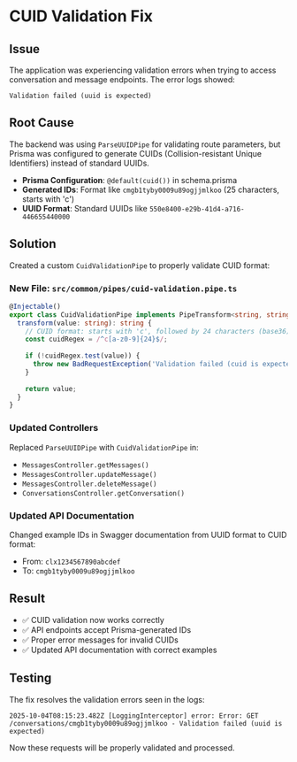 # CUID Validation Fix

## Issue
The application was experiencing validation errors when trying to access conversation and message endpoints. The error logs showed:

```
Validation failed (uuid is expected)
```

## Root Cause
The backend was using `ParseUUIDPipe` for validating route parameters, but Prisma was configured to generate CUIDs (Collision-resistant Unique Identifiers) instead of standard UUIDs.

- **Prisma Configuration**: `@default(cuid())` in schema.prisma
- **Generated IDs**: Format like `cmgb1tyby0009u89ogjjmlkoo` (25 characters, starts with 'c')
- **UUID Format**: Standard UUIDs like `550e8400-e29b-41d4-a716-446655440000`

## Solution
Created a custom `CuidValidationPipe` to properly validate CUID format:

### New File: `src/common/pipes/cuid-validation.pipe.ts`
```typescript
@Injectable()
export class CuidValidationPipe implements PipeTransform<string, string> {
  transform(value: string): string {
    // CUID format: starts with 'c', followed by 24 characters (base36)
    const cuidRegex = /^c[a-z0-9]{24}$/;
    
    if (!cuidRegex.test(value)) {
      throw new BadRequestException('Validation failed (cuid is expected)');
    }
    
    return value;
  }
}
```

### Updated Controllers
Replaced `ParseUUIDPipe` with `CuidValidationPipe` in:
- `MessagesController.getMessages()`
- `MessagesController.updateMessage()`
- `MessagesController.deleteMessage()`
- `ConversationsController.getConversation()`

### Updated API Documentation
Changed example IDs in Swagger documentation from UUID format to CUID format:
- From: `clx1234567890abcdef`
- To: `cmgb1tyby0009u89ogjjmlkoo`

## Result
- ✅ CUID validation now works correctly
- ✅ API endpoints accept Prisma-generated IDs
- ✅ Proper error messages for invalid CUIDs
- ✅ Updated API documentation with correct examples

## Testing
The fix resolves the validation errors seen in the logs:
```
2025-10-04T08:15:23.482Z [LoggingInterceptor] error: Error: GET /conversations/cmgb1tyby0009u89ogjjmlkoo - Validation failed (uuid is expected)
```

Now these requests will be properly validated and processed.
